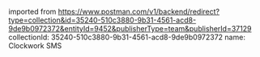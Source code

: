 imported from https://www.postman.com/v1/backend/redirect?type=collection&id=35240-510c3880-9b31-4561-acd8-9de9b0972372&entityId=9452&publisherType=team&publisherId=37129
collectionId: 35240-510c3880-9b31-4561-acd8-9de9b0972372
name: Clockwork SMS